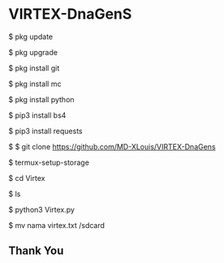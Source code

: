 # VIRTEX-DnaGenS


$ pkg update

$ pkg upgrade

$ pkg install git

$ pkg install mc

$ pkg install python

$ pip3 install bs4

$ pip3 install requests

$ $ git clone https://github.com/MD-XLouis/VIRTEX-DnaGens

$ termux-setup-storage

$ cd Virtex

$ ls

$ python3 Virtex.py

$ mv nama virtex.txt /sdcard

## Thank You
